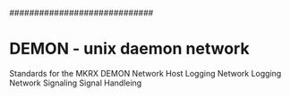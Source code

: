 #############################
# DEMON - unix daemon network

Standards for the MKRX DEMON Network
  Host Logging
  Network Logging
  Network Signaling
  Signal Handleing
